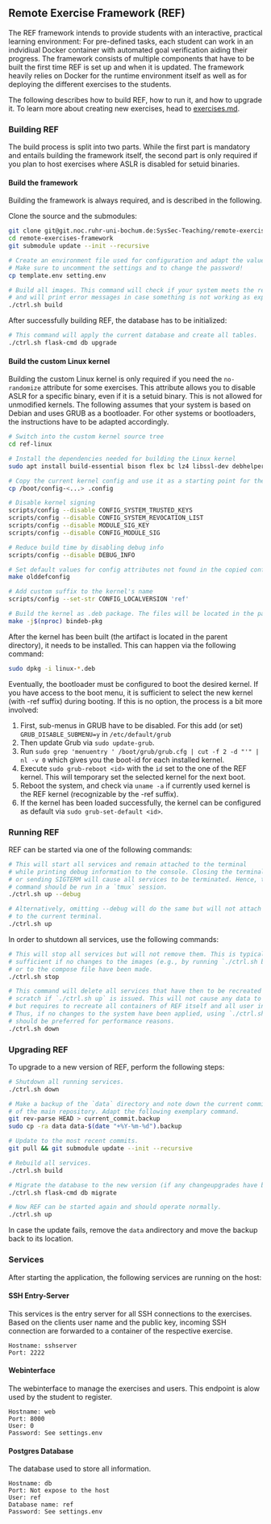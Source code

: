 ## Remote Exercise Framework (REF)
The REF framework intends to provide students with an interactive, practical learning environment: For pre-defined tasks, each student can work in an indvidiual Docker container with automated goal verification aiding their progress.
The framework consists of multiple components that have to be built the first time REF is set up and when it is updated. The framework heavily relies on Docker for the runtime environment itself as well as for deploying the different exercises to the students.

The following describes how to build REF, how to run it, and how to upgrade it. To learn more about creating new exercises, head to [exercises.md](./EXERCISES.md).

### Building REF
The build process is split into two parts. While the first part is mandatory and entails building the framework itself, the second part is only required if you plan to host exercises where ASLR is disabled for setuid binaries.

#### Build the framework
Building the framework is always required, and is described in the following.

Clone the source and the submodules:
```bash
git clone git@git.noc.ruhr-uni-bochum.de:SysSec-Teaching/remote-exercises-framework.git
cd remote-exercises-framework
git submodule update --init --recursive

# Create an environment file used for configuration and adapt the values in settings.env.
# Make sure to uncomment the settings and to change the password!
cp template.env setting.env

# Build all images. This command will check if your system meets the requirements
# and will print error messages in case something is not working as expected.
./ctrl.sh build
```

After successfully building REF, the database has to be initialized:
```bash
# This command will apply the current database and create all tables.
./ctrl.sh flask-cmd db upgrade
```


#### Build the custom Linux kernel
Building the custom Linux kernel is only required if you need the `no-randomize` attribute for some exercises. This attribute allows you to disable ASLR for a specific binary, even if it is a setuid binary. This is not allowed for unmodified kernels. The following assumes that your system is based on Debian and uses GRUB as a bootloader. For other systems or bootloaders, the instructions have to be adapted accordingly.

```bash
# Switch into the custom kernel source tree
cd ref-linux

# Install the dependencies needed for building the Linux kernel
sudo apt install build-essential bison flex bc lz4 libssl-dev debhelper libelf-dev pahole

# Copy the current kernel config and use it as a starting point for the new kernel.
cp /boot/config-<...> .config

# Disable kernel signing
scripts/config --disable CONFIG_SYSTEM_TRUSTED_KEYS
scripts/config --disable CONFIG_SYSTEM_REVOCATION_LIST
scripts/config --disable MODULE_SIG_KEY
scripts/config --disable CONFIG_MODULE_SIG

# Reduce build time by disabling debug info
scripts/config --disable DEBUG_INFO

# Set default values for config attributes not found in the copied config.
make olddefconfig

# Add custom suffix to the kernel's name
scripts/config --set-str CONFIG_LOCALVERSION 'ref'

# Build the kernel as .deb package. The files will be located in the parent directory.
make -j$(nproc) bindeb-pkg
```

After the kernel has been built (the artifact is located in the parent directory), it needs to be installed. This can happen via the following command:
```bash
sudo dpkg -i linux-*.deb
```

Eventually, the bootloader must be configured to boot the desired kernel. If you have access to the boot menu, it is sufficient to select the new kernel (with -ref suffix) during booting. If this is no option, the process is a bit more involved:
1. First, sub-menus in GRUB have to be disabled. For this add (or set) `GRUB_DISABLE_SUBMENU=y` in `/etc/default/grub`
2. Then update Grub via `sudo update-grub`.
3. Run `sudo grep 'menuentry ' /boot/grub/grub.cfg | cut -f 2 -d "'" | nl -v 0` which gives you the boot-id for each installed kernel.
4. Execute `sudo grub-reboot <id>` with the `id` set to the one of the REF kernel. This will temporary set the selected kernel for the next boot.
5. Reboot the system, and check via `uname -a` if currently used kernel is the REF kernel (recognizable by the -ref suffix).
6. If the kernel has been loaded successfully, the kernel can be configured as default via `sudo grub-set-default <id>`.


### Running REF
REF can be started via one of the following commands:
```bash
# This will start all services and remain attached to the terminal
# while printing debug information to the console. Closing the terminal,
# or sending SIGTERM will cause all services to be terminated. Hence, this
# command should be run in a `tmux` session.
./ctrl.sh up --debug

# Alternatively, omitting --debug will do the same but will not attach
# to the current terminal.
./ctrl.sh up
```

In order to shutdown all services, use the following commands:
```bash
# This will stop all services but will not remove them. This is typically
# sufficient if no changes to the images (e.g., by running `./ctrl.sh build`)
# or to the compose file have been made.
./ctrl.sh stop

# This command will delete all services that have then to be recreated from
# scratch if `./ctrl.sh up` is issued. This will not cause any data to be lost
# but requires to recreate all containers of REF itself and all user instances.
# Thus, if no changes to the system have been applied, using `./ctrl.sh stop`
# should be preferred for performance reasons.
./ctrl.sh down
```

### Upgrading REF
To upgrade to a new version of REF, perform the following steps:

```bash
# Shutdown all running services.
./ctrl.sh down

# Make a backup of the `data` directory and note down the current commit
# of the main repository. Adapt the following exemplary command.
git rev-parse HEAD > current_commit.backup
sudo cp -ra data data-$(date "+%Y-%m-%d").backup

# Update to the most recent commits.
git pull && git submodule update --init --recursive

# Rebuild all services.
./ctrl.sh build

# Migrate the database to the new version (if any changeupgrades have been applied)
./ctrl.sh flask-cmd db migrate

# Now REF can be started again and should operate normally.
./ctrl.sh up
```

In case the update fails, remove the `data` andirectory and move the backup back to its location.

### Services
After starting the application, the following services are running on the host:

#### SSH Entry-Server
This services is the entry server for all SSH connections to the exercises. Based on the clients user name and the public key, incoming SSH connection are forwarded to a container of the respective exercise.

```
Hostname: sshserver
Port: 2222
```

#### Webinterface
The webinterface to manage the exercises and users. This endpoint is alow used by the student to register.
```
Hostname: web
Port: 8000
User: 0
Password: See settings.env
```

#### Postgres Database
The database used to store all information.
```
Hostname: db
Port: Not expose to the host
User: ref
Database name: ref
Password: See settings.env
```
